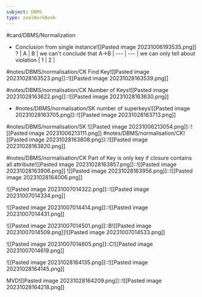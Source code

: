 ```yaml
---
subject: DBMS
type: zealWorkBook
---
```

#card/DBMS/Normalization


- Conclusion from single instance![[Pasted image 20231006193535.png]]
?
  | A   | B   | we can't conclude that A->B
  | --- | --- | we can only tell about violation
  | 1  | 2   | <!--SR:!2023-11-01,3,268-->


#notes/DBMS/normalisation/CK  Find Key![[Pasted image 20231028163523.png]]::![[Pasted image 20231028163539.png]]

#notes/DBMS/normalisation/CK  Number of Keys![[Pasted image 20231028163622.png]]::![[Pasted image 20231028163630.png]]

- #notes/DBMS/normalisation/SK  number of superkeys![[Pasted image 20231028163705.png]]::![[Pasted image 20231028163713.png]] <!--SR:!2023-11-01,3,268-->


#notes/DBMS/normalisation/SK ![[Pasted image 20231006213054.png]]::![[Pasted image 20231006213111.png]] 
#notes/DBMS/normalisation/CK![[Pasted image 20231028163808.png]]::![[Pasted image 20231028163820.png]]

#notes/DBMS/normalisation/CK  Part of Key is only key if closure contains all attribute![[Pasted image 20231028163857.png]]::![[Pasted image 20231028163906.png]] 
![[Pasted image 20231028163956.png]]::![[Pasted image 20231028164006.png]] <!--SR:!2023-11-01,3,268-->

![[Pasted image 20231007014322.png]]::![[Pasted image 20231007014334.png]] <!--SR:!2023-11-01,3,250-->

![[Pasted image 20231007014414.png]]::![[Pasted image 20231007014431.png]] <!--SR:!2023-11-02,4,274-->

![[Pasted image 20231007014501.png]]::B![[Pasted image 20231007014509.png]]![[Pasted image 20231007014533.png]] <!--SR:!2023-11-02,4,274-->

![[Pasted image 20231007014605.png]]::C![[Pasted image 20231007014619.png]] <!--SR:!2023-11-02,4,274-->

![[Pasted image 20231028164135.png]]::![[Pasted image 20231028164145.png]] <!--SR:!2023-10-31,2,248-->

MVD![[Pasted image 20231028164209.png]]::![[Pasted image 20231028164218.png]] <!--SR:!2023-10-31,2,248-->

